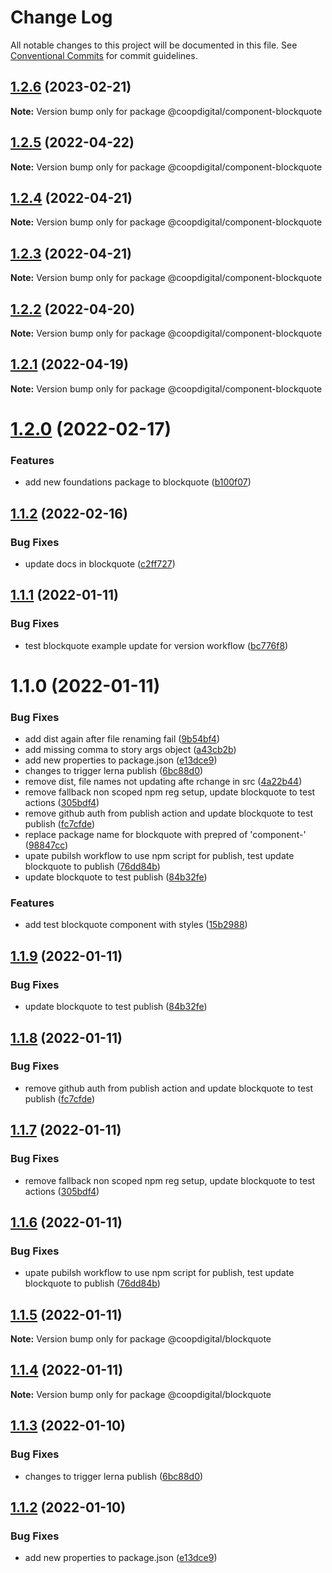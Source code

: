 # Change Log

All notable changes to this project will be documented in this file.
See [Conventional Commits](https://conventionalcommits.org) for commit guidelines.

## [1.2.6](https://github.com/coopdigital/coop-frontend/compare/@coopdigital/component-blockquote@1.2.5...@coopdigital/component-blockquote@1.2.6) (2023-02-21)

**Note:** Version bump only for package @coopdigital/component-blockquote





## [1.2.5](https://github.com/coopdigital/coop-frontend/compare/@coopdigital/component-blockquote@1.2.4...@coopdigital/component-blockquote@1.2.5) (2022-04-22)

**Note:** Version bump only for package @coopdigital/component-blockquote





## [1.2.4](https://github.com/coopdigital/coop-frontend/compare/@coopdigital/component-blockquote@1.2.3...@coopdigital/component-blockquote@1.2.4) (2022-04-21)

**Note:** Version bump only for package @coopdigital/component-blockquote





## [1.2.3](https://github.com/coopdigital/coop-frontend/compare/@coopdigital/component-blockquote@1.2.2...@coopdigital/component-blockquote@1.2.3) (2022-04-21)

**Note:** Version bump only for package @coopdigital/component-blockquote





## [1.2.2](https://github.com/coopdigital/coop-frontend/compare/@coopdigital/component-blockquote@1.2.1...@coopdigital/component-blockquote@1.2.2) (2022-04-20)

**Note:** Version bump only for package @coopdigital/component-blockquote





## [1.2.1](https://github.com/coopdigital/coop-frontend/compare/@coopdigital/component-blockquote@1.2.0...@coopdigital/component-blockquote@1.2.1) (2022-04-19)

**Note:** Version bump only for package @coopdigital/component-blockquote





# [1.2.0](https://github.com/coopdigital/coop-frontend/compare/@coopdigital/component-blockquote@1.1.2...@coopdigital/component-blockquote@1.2.0) (2022-02-17)


### Features

* add new foundations package to blockquote ([b100f07](https://github.com/coopdigital/coop-frontend/commit/b100f0786fcc37c668a52b462fd2a69f97b14c58))





## [1.1.2](https://github.com/coopdigital/coop-frontend/compare/@coopdigital/component-blockquote@1.1.1...@coopdigital/component-blockquote@1.1.2) (2022-02-16)


### Bug Fixes

* update docs in blockquote ([c2ff727](https://github.com/coopdigital/coop-frontend/commit/c2ff727bd241880ec29de4121cea9f09f2a7c67c))





## [1.1.1](https://github.com/coopdigital/coop-frontend/compare/@coopdigital/component-blockquote@1.1.0...@coopdigital/component-blockquote@1.1.1) (2022-01-11)


### Bug Fixes

* test blockquote example update for version workflow ([bc776f8](https://github.com/coopdigital/coop-frontend/commit/bc776f87bde8a0011344f443f3f15d2ef3847ad2))





# 1.1.0 (2022-01-11)


### Bug Fixes

* add dist again after file renaming fail ([9b54bf4](https://github.com/coopdigital/coop-frontend/commit/9b54bf4044cfaf6ae145da37b19552dabb37fa6a))
* add missing comma to story args object ([a43cb2b](https://github.com/coopdigital/coop-frontend/commit/a43cb2b1325031fa32d889a5cb04db62468397a8))
* add new properties to package.json ([e13dce9](https://github.com/coopdigital/coop-frontend/commit/e13dce94798600b80da4d0183ce96331b91c72aa))
* changes to trigger lerna publish ([6bc88d0](https://github.com/coopdigital/coop-frontend/commit/6bc88d0e6c2cee873e127c05e7c180dd7f0d251e))
* remove dist, file names not updating afte rchange in src ([4a22b44](https://github.com/coopdigital/coop-frontend/commit/4a22b445f8093d968662c99f5ad43ead9e9e9b1c))
* remove fallback non scoped npm reg setup, update blockquote to test actions ([305bdf4](https://github.com/coopdigital/coop-frontend/commit/305bdf45c64a51a3d3292cd1806505b0a784afab))
* remove github auth from publish action and update blockquote to test publish ([fc7cfde](https://github.com/coopdigital/coop-frontend/commit/fc7cfde04ac5039775541e9626590a64da2b705c))
* replace package name for blockquote with prepred of 'component-' ([98847cc](https://github.com/coopdigital/coop-frontend/commit/98847cc9008ffa746e0c108e8b767887d78648a2))
* upate pubilsh workflow to use npm script for publish, test update blockquote to publish ([76dd84b](https://github.com/coopdigital/coop-frontend/commit/76dd84bec1873b6f02d7244e684e771b49fce22d))
* update blockquote to test publish ([84b32fe](https://github.com/coopdigital/coop-frontend/commit/84b32fe11fc822cae03af18d0f493bebff049192))


### Features

* add test blockquote component with styles ([15b2988](https://github.com/coopdigital/coop-frontend/commit/15b2988799ae5eaaf0fc4ee7e61489e3aff91078))





## [1.1.9](https://github.com/coopdigital/coop-frontend/compare/@coopdigital/blockquote@1.1.8...@coopdigital/blockquote@1.1.9) (2022-01-11)


### Bug Fixes

* update blockquote to test publish ([84b32fe](https://github.com/coopdigital/coop-frontend/commit/84b32fe11fc822cae03af18d0f493bebff049192))





## [1.1.8](https://github.com/coopdigital/coop-frontend/compare/@coopdigital/blockquote@1.1.7...@coopdigital/blockquote@1.1.8) (2022-01-11)


### Bug Fixes

* remove github auth from publish action and update blockquote to test publish ([fc7cfde](https://github.com/coopdigital/coop-frontend/commit/fc7cfde04ac5039775541e9626590a64da2b705c))





## [1.1.7](https://github.com/coopdigital/coop-frontend/compare/@coopdigital/blockquote@1.1.6...@coopdigital/blockquote@1.1.7) (2022-01-11)


### Bug Fixes

* remove fallback non scoped npm reg setup, update blockquote to test actions ([305bdf4](https://github.com/coopdigital/coop-frontend/commit/305bdf45c64a51a3d3292cd1806505b0a784afab))





## [1.1.6](https://github.com/coopdigital/coop-frontend/compare/@coopdigital/blockquote@1.1.5...@coopdigital/blockquote@1.1.6) (2022-01-11)


### Bug Fixes

* upate pubilsh workflow to use npm script for publish, test update blockquote to publish ([76dd84b](https://github.com/coopdigital/coop-frontend/commit/76dd84bec1873b6f02d7244e684e771b49fce22d))





## [1.1.5](https://github.com/coopdigital/coop-frontend/compare/@coopdigital/blockquote@1.1.4...@coopdigital/blockquote@1.1.5) (2022-01-11)

**Note:** Version bump only for package @coopdigital/blockquote





## [1.1.4](https://github.com/coopdigital/coop-frontend/compare/@coopdigital/blockquote@1.1.3...@coopdigital/blockquote@1.1.4) (2022-01-11)

**Note:** Version bump only for package @coopdigital/blockquote





## [1.1.3](https://github.com/coopdigital/coop-frontend/compare/@coopdigital/blockquote@1.1.2...@coopdigital/blockquote@1.1.3) (2022-01-10)


### Bug Fixes

* changes to trigger lerna publish ([6bc88d0](https://github.com/coopdigital/coop-frontend/commit/6bc88d0e6c2cee873e127c05e7c180dd7f0d251e))





## [1.1.2](https://github.com/coopdigital/coop-frontend/compare/@coopdigital/blockquote@1.1.1...@coopdigital/blockquote@1.1.2) (2022-01-10)


### Bug Fixes

* add new properties to package.json ([e13dce9](https://github.com/coopdigital/coop-frontend/commit/e13dce94798600b80da4d0183ce96331b91c72aa))
